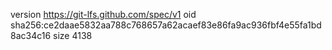 version https://git-lfs.github.com/spec/v1
oid sha256:ce2daae5832aa788c768657a62acaef83e86fa9ac936fbf4e55fa1bd8ac34c16
size 4138
